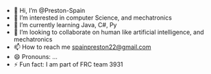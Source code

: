 - 👋 Hi, I’m @Preston-Spain
- 👀 I’m interested in computer Science, and mechatronics 
- 🌱 I’m currently learning Java, C#, Py
- 💞️ I’m looking to collaborate on human like artificial intelligence, and mechatronics
- 📫 How to reach me spainpreston22@gmail.com
- 😄 Pronouns: ...
- ⚡ Fun fact: I am part of FRC team 3931

<!---
Preston-Spain/Preston-Spain is a ✨ special ✨ repository because its `README.md` (this file) appears on your GitHub profile.
You can click the Preview link to take a look at your changes.
--->

